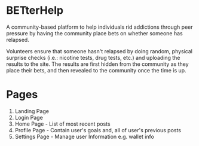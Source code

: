 # BETterHelp

A community-based platform to help individuals rid addictions through peer
pressure by having the community place bets on whether someone has relapsed.

Volunteers ensure that someone hasn't relapsed by doing random, physical
surprise checks (i.e.: nicotine tests, drug tests, etc.) and uploading
the results to the site. The results are first hidden from the community
as they place their bets, and then revealed to the community once the
time is up.


# Pages
1. Landing Page
2. Login Page
3. Home Page - List of most recent posts
4. Profile Page - Contain user's goals and, all of user's previous posts
5. Settings Page - Manage user Information e.g. wallet info


